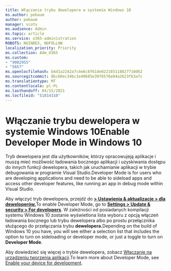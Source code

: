 ```yaml
---
title: Włączanie trybu dewelopera w systemie Windows 10
ms.author: pebaum
author: pebaum
manager: scotv
ms.audience: Admin
ms.topic: article
ms.service: o365-administration
ROBOTS: NOINDEX, NOFOLLOW
localization_priority: Priority
ms.collection: Adm_O365
ms.custom:
- "9002955"
- "5657"
ms.openlocfilehash: b4d1a2242a7c4e6c8f61de022103118827710d62
ms.sourcegitcommit: 8bc60ec34bc1e40685e3976576e04a2623f63a7c
ms.translationtype: MT
ms.contentlocale: pl-PL
ms.lasthandoff: 04/15/2021
ms.locfileid: "51814310"
---
```

# <a name="enable-developer-mode-in-windows-10"></a><span data-ttu-id="0ce66-102">Włączanie trybu dewelopera w systemie Windows 10</span><span class="sxs-lookup"><span data-stu-id="0ce66-102">Enable Developer Mode in Windows 10</span></span>

<span data-ttu-id="0ce66-103">Tryb dewelopera jest dla użytkowników, którzy opracowujeją aplikacje i muszą mieć możliwość ładowania bocznego aplikacji i uzyskiwania dostępu do innych funkcji dewelopera, takich jak uruchamianie aplikacji w trybie debugowania w programie Visual Studio.</span><span class="sxs-lookup"><span data-stu-id="0ce66-103">Developer Mode is for users who are developing applications and need to be able to sideload apps and access other developer features, like running an app in debug mode within Visual Studio.</span></span>

<span data-ttu-id="0ce66-104">Aby włączyć tryb dewelopera, przejdź do **[> Ustawienia & aktualizacje > dla deweloperów.](ms-settings:developers?activationSource=GetHelp)**</span><span class="sxs-lookup"><span data-stu-id="0ce66-104">To enable Developer Mode, go to **[Settings > Update & security > For developers](ms-settings:developers?activationSource=GetHelp)**.</span></span> <span data-ttu-id="0ce66-105">W zależności od posiadanych kompilacji systemu Windows 10 zostanie wyświetlona lista wyboru z opcją włączeń ładowania bocznego lub trybu dewelopera albo po prostu przełącznika służącego do przełączania trybu **dewelopera.**</span><span class="sxs-lookup"><span data-stu-id="0ce66-105">Depending on the build of Windows 10 you have, you will see either a selection list that includes the option to turn on sideloading or developer mode, or just a toggle to turn on **Developer Mode**.</span></span>

<span data-ttu-id="0ce66-106">Aby dowiedzieć się więcej o trybie dewelopera, zobacz [Włączanie na urządzeniu tworzenia aplikacji](https://docs.microsoft.com/windows/uwp/get-started/enable-your-device-for-development).</span><span class="sxs-lookup"><span data-stu-id="0ce66-106">To learn more about Developer Mode, see [Enable your device for development](https://docs.microsoft.com/windows/uwp/get-started/enable-your-device-for-development).</span></span>
